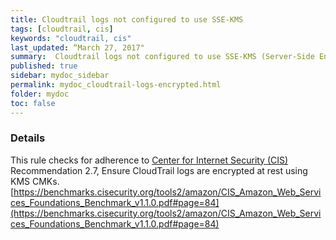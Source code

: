 ```yaml
---
title: Cloudtrail logs not configured to use SSE-KMS
tags: [cloudtrail, cis]
keywords: "cloudtrail, cis"
last_updated: “March 27, 2017"
summary:  Cloudtrail logs not configured to use SSE-KMS (Server-Side Encryption, AWS Key Management Service)
published: true
sidebar: mydoc_sidebar
permalink: mydoc_cloudtrail-logs-encrypted.html
folder: mydoc
toc: false
---
```


### Details  
This rule checks for adherence to [Center for Internet Security (CIS)](https://www.cisecurity.org/) Recommendation 2.7, Ensure CloudTrail logs are encrypted at rest using KMS CMKs. [https://benchmarks.cisecurity.org/tools2/amazon/CIS_Amazon_Web_Services_Foundations_Benchmark_v1.1.0.pdf#page=84](https://benchmarks.cisecurity.org/tools2/amazon/CIS_Amazon_Web_Services_Foundations_Benchmark_v1.1.0.pdf#page=84) 
